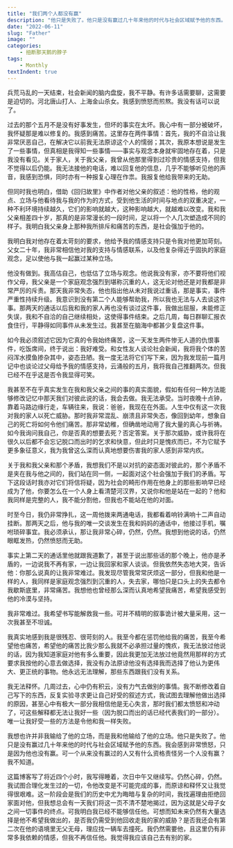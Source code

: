 ```yaml
---
title: "我们两个人都没有赢"
description: "他只是失败了。他只是没有赢过几十年来他的时代与社会区域赋予他的东西。我会感到非常愤怒，只是因为他也没有赢。"
date: "2022-06-11"
slug: "Father"
image: ""
categories:
    - 扭断那天鹅的脖子
tags:
    - Monthly
textIndent: true
---
```


兵荒马乱的一天结束，社会新闻的脑内盘旋，我不平静。有许多话需要聊，这需要是迫切的。河北唐山打人、上海金山杀女。我感到愤怒而煎熬。我没有话可以说了。

过去的那个五月不是没有好事发生，但坏的事实在太坏。我心中有一部分被破坏，我怀疑那是难以修复的。我感到痛苦。这里存在两件事情：首先，我的不自洽让我非常厌恶自己，在解决它以前我无法原谅这个人的懦弱；其次，我原本想说是发生了一些事情，但真相是我得知一些事情——事实与观念本身就牢固地存在着，只是我没有看见。关于家人，关于我父亲，我曾从他那里得到过珍贵的情感支持，但我不觉得以后仍能。我无法接他的电话，难以回复他的信息，几乎不能够听见他的声音，我感到恐惧，同时亦有一种报复心理在作祟。我报复他给我带来的无助。

但同时我也明白，借助《回归故里》中作者对他父亲的叙述：他的性格，他的观点、立场与他看待我与我的作为的方式，受到他生活的时间与地点的双重决定，一种不利环境持续越久，它们的影响就越大，这种影响越大，就越难以改变。我和我父亲相差四十岁，那真的是非常漫长的一段时间，足以将一个人几次塑造成不同的样子。我明白我父亲身上那种我所排斥和痛苦的东西，是社会强加于他的。

我明白我对他存在着太苛刻的要求，他给予我的情感支持只是令我对他更加苛刻。父女二十年，我非常相信他对我的支持与情感联系，以及他复杂得近乎固执的家庭观念，足以使他与我一起赢过某种立场。

他没有做到。我高估自己，也低估了立场与观念。他说我没有家，亦不要将他们视作父母，我父亲是一个家庭观念强烈到堪称沉重的人，这无论对他还是对我都是非常严厉的斥责。那天我非常失态，他也指出他从未对我说过重话，那是事实，事件严重性持续升级。我意识到没有第二个人能够帮助我，所以我也无法与人去谈这件事。那两天的通话以后我和我的家人再也没有谈过这件事，我做出屈服，未能修正失误，我和不自洽的自己继续相处，这使得事件结束。之后几周，每日群聊汇报衣食住行，平静得如同事件从未发生过。我甚至在脑海中都甚少复盘这件事。

如今我必须叙述它因为它真的令我始终痛苦，这一天发生两件惨无人道的仇恨事件，吃饭席间，终于说出：我好难受。和女性友人谈论社会新闻，我将我个体的苦闷浑水摸鱼掺杂其中，姿态丑陋。我一度无法将它们写下来，因为我发现前一篇月记中也谈论过父母给予我的情感支持，云涌般的五月，我将我自己推翻两次。但我已经不在乎这是否令我显得可笑。

我甚至不在乎真实发生在我和我父亲之间的事的真实面貌，假如有任何一种方法能够修改记忆中那天我们对彼此说的话，我会去做。我无法承受。当时夜晚十点钟，靠着马路边缘行走，车辆往来，我说：爸爸，我现在在外面。人生中仅有这一次我对我的家人以死亡威胁。那时我非常混乱、崩溃且非常失态，像回到幼年，想象自己的死亡将如何令他们痛苦。那非常幼稚，但确凿地动用了我大量的真心与祈祷。如今我询问我自己，你是否真的想要去死？否定答案。关于那次威胁，或许我将在很久以后都不会忘记脱口而出时的乞求和快意，但此时只是愧疚而已，不为它赋予更多象征意义，我为我曾这么深而认真地想要伤害我的家人感到非常内疚。

关于我和我父亲和那个矛盾，我想我们不是以对抗的姿态面对彼此的，那个矛盾不是夹在我与他之间的，我们站在同一侧，一起面对这个社会强加于我们的矛盾。写下这段话时我亦对它们将信将疑，因为社会的畸形作用在他身上的那些影响早已经成为了他，你要怎么在一个人身上看清楚河汉界，又说你和他是站在一起的？他和我同样是完整的人，我不能分割他，但我也不能站在他的对面。

时至今日，我仍非常挣扎，这一周他拨来两通电话，我都看着响铃满响十二声自动挂断。那两天之后，他与我的唯一交谈发生在我和妈妈的通话中，他接过手机，嘱咐琐碎事宜。我必须承认，那让我非常心碎，仍然，仍然。我想到他说的话，仍然眼眶发热，仍然愤怒而无助。

事实上第二天的通话里他就跟我道歉了，甚至于说出那些话的那个晚上，他亦是矛盾的，一边说我不再有家，一边让我回家和家人谈谈。但我依然失态地大哭，告诉他：你那么说真的让我非常难过。我发现尽管我常常厌烦这一部分，但我和他是一样的人，我同样是家庭观念强烈到沉重的人，失去家，哪怕只是口头上的失去都令我歇斯底里，非常痛苦。我想他也曾经那么深而认真地希望我痛苦，希望我感受到他的冷漠与坚持。

我非常难过。我希望书写能解救我一些。可并不精明的叙事诡计被大量采用，这一次我甚至不坦诚。

我真实地感到我是很残忍、很苛刻的人。我至今都在惩罚他给我的痛苦，我至今希望他也痛苦，希望他的痛苦比我少那么我就不必承担过量的愧疚，我无法放过他说的话，因为我知道家庭对他有多么重要，因此我更加无法放过他竟然用那样的方式要求我按他的心意去做选择，我没有办法原谅他没有选择我而选择了他认为更伟大、更正统的事物。他永远无法理解，那些东西跟我们没有关系。

我无法释怀。几周过去，心中仍有积云，没有力气去做别的事情。我不断修改着自己写下的东西，反复实验寻求更让自己好受的叙述方式，我试图去理解他做出选择的原因，甚至心中有极大一部分我相信他是无心失言，那时我们都太愤怒和冲动了，可这些解释都无法让我好一些（因为脱口而出的话已经代表我们的一部分）。唯一让我好受一些的方法是令他和我一样失败。

我想也许并非我输给了他的立场，而是我和他输给了他的立场。他只是失败了。他只是没有赢过几十年来他的时代与社会区域赋予他的东西。我会感到非常愤怒，只是因为他也没有赢。可一个从来没有赢过的人又有什么资格责怪另一个人没有赢？我不知道。

这篇博客写了将近四个小时，我写得睡着，次日中午又继续写。仍然心碎，仍然。我试图合理化发生过的一切，令他改变是不可能完成的事，而原谅和释怀又让我觉得很艰难。这一阶段会是我们的历史中尤为晦暗与复杂的时间，我找遍理由拒绝回家面对他，但我想总会有一天我们将这一页不清不楚地揭过，因为这就是父母子女之间一切事件的终点。可我明白我已经不能够信任他。可想而知未来仍然有大量选择是他不希望我做出的，是否我仍需受到他回收走我的家的威胁？是否我还会有第二次在他的语境里无父无母，理应找一辆车去撞死。我仍然需要他，且这里仍有非常多我依赖的情感，但我不再信任他。我觉得我应该自己去有别的家。


